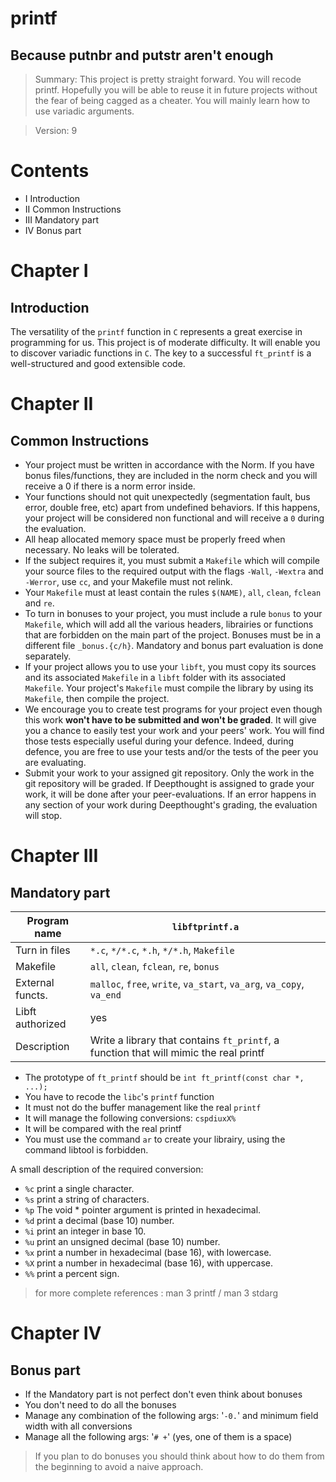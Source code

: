 # printf

## Because putnbr and putstr aren't enough

>Summary: This project is pretty straight forward. You will recode printf. Hopefully you will be able to reuse it in future projects without the fear of being cagged as a cheater.
> You will mainly learn how to use variadic arguments.

>Version: 9

# Contents
- I     Introduction
- II    Common Instructions
- III   Mandatory part
- IV    Bonus part

# Chapter I

## Introduction
The versatility of the `printf` function in `C` represents a great exercise in programming for us. This project is of moderate difficulty. It will enable you to discover variadic functions in `C`.
The key to a successful `ft_printf` is a well-structured and good extensible code.

# Chapter II

## Common Instructions

- Your project must be written in accordance with the Norm. If you have bonus files/functions, they are included in the norm check and you will receive a 0 if there is a norm error inside.
- Your functions should not quit unexpectedly (segmentation fault, bus error, double free, etc) apart from undefined behaviors. If this happens, your project will be considered non functional and will receive a `0` during the evaluation.
- All heap allocated memory space must be properly freed when necessary. No leaks will be tolerated.
- If the subject requires it, you must submit a `Makefile` which will compile your source files to the required output with the flags `-Wall`, `-Wextra` and `-Werror`, use `cc`, and your Makefile must not relink.
- Your `Makefile` must at least contain the rules `$(NAME)`, `all`, `clean`, `fclean` and `re`.
- To turn in bonuses to your project, you must include a rule `bonus` to your `Makefile`, which will add all the various headers, librairies or functions that are forbidden on the main part of the project. Bonuses must be in a different file `_bonus.{c/h}`. Mandatory and bonus part evaluation is done separately.
- If your project allows you to use your `libft`, you must copy its sources and its associated `Makefile` in a `libft` folder with its associated `Makefile`. Your project's `Makefile` must compile the library by using its `Makefile`, then compile the project.
- We encourage you to create test programs for your project even though this work **won't have to be submitted and won't be graded**. It will give you a chance to easily test your work and your peers' work. You will find those tests especially useful during your defence. Indeed, during defence, you are free to use your tests and/or the tests of the peer you are evaluating.
- Submit your work to your assigned git repository. Only the work in the git repository will be graded. If Deepthought is assigned to grade your work, it will be done after your peer-evaluations. If an error happens in any section of your work during Deepthought's grading, the evaluation will stop.

# Chapter III

## Mandatory part

| Program name | `libftprintf.a` |
| --- | --- |
| Turn in files | `*.c`, `*/*.c`, `*.h`, `*/*.h`, `Makefile` |
| Makefile | `all`, `clean`, `fclean`, `re`, `bonus` |
| External functs. | `malloc`, `free`, `write`, `va_start`, `va_arg`, `va_copy`, `va_end` |
| Libft authorized | yes |
| Description | Write a library that contains `ft_printf`, a function that will mimic the real printf |

- The prototype of `ft_printf` should be `int ft_printf(const char *, ...);`
- You have to recode the `libc`'s `printf` function
- It must not do the buffer management like the real `printf`
- It will manage the following conversions: `cspdiuxX%`
- It will be compared with the real printf
- You must use the command `ar` to create your librairy, using the command libtool is forbidden.

A small description of the required conversion:

- `%c` print a single character.
- `%s` print a string of characters.
- `%p` The void * pointer argument is printed in hexadecimal.
- `%d` print a decimal (base 10) number.
- `%i` print an integer in base 10.
- `%u` print an unsigned decimal (base 10) number.
- `%x` print a number in hexadecimal (base 16), with lowercase.
- `%X` print a number in hexadecimal (base 16), with uppercase.
- `%%` print a percent sign.

> for more complete references :  man 3 printf / man 3 stdarg

# Chapter IV

## Bonus part

- If the Mandatory part is not perfect don't even think about bonuses
- You don't need to do all the bonuses
- Manage any combination of the following args: '`-0.`' and minimum field width
with all conversions
- Manage all the following args: '`# +`' (yes, one of them is a space)

>If you plan to do bonuses you should think about how to do them from the beginning to avoid a naive approach.
